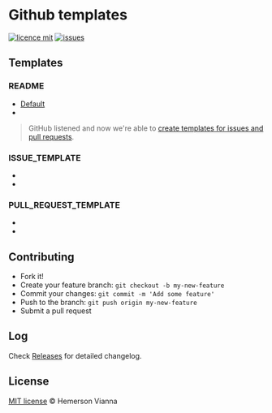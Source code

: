 # Github templates

[![licence mit](https://img.shields.io/badge/license-MIT-blue.svg?style=flat-square)](http://hemersonvianna.mit-license.org/)
[![issues](https://img.shields.io/github/issues/brazilian-dev/github-templates.svg?style=flat-square)](https://github.com/brazilian-dev/github-templates/issues)

## Templates

### README

- [Default](templates/readme/default.md)
- []()


> GitHub listened and now we're able to [create templates for issues and pull requests](https://github.com/blog/2111-issue-and-pull-request-templates).

### ISSUE_TEMPLATE

- []()
- []()

### PULL_REQUEST_TEMPLATE

- []()
- []()

## Contributing

- Fork it!
- Create your feature branch: `git checkout -b my-new-feature`
- Commit your changes: `git commit -m 'Add some feature'`
- Push to the branch: `git push origin my-new-feature`
- Submit a pull request

## Log

Check [Releases](https://github.com/brazilian-dev/github-templates/releases) for detailed changelog.

## License

[MIT license](http://hemersonvianna.mit-license.org/) © Hemerson Vianna
